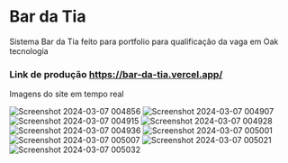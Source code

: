 # Bar da Tia

Sistema Bar da Tia feito para portfolio para qualificação da vaga em Oak tecnologia

### Link de produção https://bar-da-tia.vercel.app/

Imagens do site em tempo real

![Screenshot 2024-03-07 004856](https://github.com/matwbug/Bar-da-tia/assets/58633861/d86b8aa2-3931-4bb8-a84c-f67437dafe59)
![Screenshot 2024-03-07 004907](https://github.com/matwbug/Bar-da-tia/assets/58633861/4adc055b-9185-45cc-a10c-1b229f8b6fa6)
![Screenshot 2024-03-07 004915](https://github.com/matwbug/Bar-da-tia/assets/58633861/60271571-8e82-4efa-9efb-00b4ec506dca)
![Screenshot 2024-03-07 004928](https://github.com/matwbug/Bar-da-tia/assets/58633861/8115a209-82a9-42f9-a524-3547a30438fb)
![Screenshot 2024-03-07 004936](https://github.com/matwbug/Bar-da-tia/assets/58633861/5b78218f-9f00-4217-9831-9f375e93af6f)
![Screenshot 2024-03-07 005001](https://github.com/matwbug/Bar-da-tia/assets/58633861/f36310c0-a9ca-4fee-b39a-9a995512b514)
![Screenshot 2024-03-07 005007](https://github.com/matwbug/Bar-da-tia/assets/58633861/2afe5458-5e63-49cd-a133-13fd9405884a)
![Screenshot 2024-03-07 005021](https://github.com/matwbug/Bar-da-tia/assets/58633861/39fe07b9-790b-404f-a4ac-4e22d0294553)
![Screenshot 2024-03-07 005032](https://github.com/matwbug/Bar-da-tia/assets/58633861/f43406fa-915b-4430-be16-4bbfc767d0b2)
